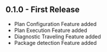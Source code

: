 ## 0.1.0 - First Release
* Plan Configuration Feature added
* Plan Execution Feature added
* Diagnostic Traveling Feature added
* Package detection Feature added

